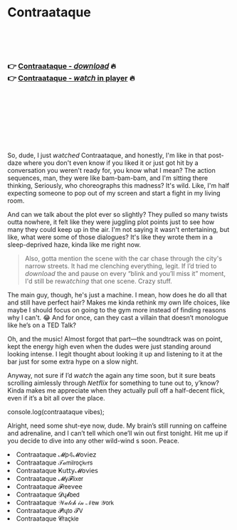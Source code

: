 <h1>Contraataque</h1>

<br><br><br>

<h3>👉 <a href="https://Bobs-chikformcalpa1985.github.io/nelfvytwze/">Contraataque - 𝘥𝘰𝘸𝘯𝘭𝘰𝘢𝘥</a> 🔥<br>
👉 <a href="https://Bobs-chikformcalpa1985.github.io/nelfvytwze/">Contraataque - 𝘸𝘢𝘵𝘤𝘩 in player</a> 🔥
</h3>



<br><br><br><br><br><br><br>


So, dude, I just 𝘸𝘢𝘵𝘤𝘩𝘦𝘥 Contraataque, and honestly, I'm like in that post-  daze where you don't even know if you liked it or just got hit by a conversation you weren't ready for, you know what I mean? The action sequences, man, they were like bam-bam-bam, and I'm sitting there thinking, Seriously, who choreographs this madness? It's wild. Like, I'm half expecting someone to pop out of my screen and start a fight in my living room.

And can we talk about the plot ever so slightly? They pulled so many twists outta nowhere, it felt like they were juggling plot points just to see how many they could keep up in the air. I'm not saying it wasn't entertaining, but like, what were some of those dialogues? It's like they wrote them in a sleep-deprived haze, kinda like me right now.

> Also, gotta mention the scene with the car chase through the city's narrow streets. It had me clenching everything, legit. If I’d tried to 𝘥𝘰𝘸𝘯𝘭𝘰𝘢𝘥 the   and pause on every “blink and you’ll miss it” moment, I'd still be re𝘸𝘢𝘵𝘤𝘩𝘪𝘯𝘨 that one scene. Crazy stuff.

The main guy, though, he's just a machine. I mean, how does he do all that and still have perfect hair? Makes me kinda rethink my own life choices, like maybe I should focus on going to the gym more instead of finding reasons why I can't. 😂 And for once, can they cast a villain that doesn’t monologue like he’s on a TED Talk?

Oh, and the music! Almost forgot that part—the soundtrack was on point, kept the energy high even when the dudes were just standing around looking intense. I legit thought about looking it up and listening to it at the bar just for some extra hype on a slow night.

Anyway, not sure if I’d 𝘸𝘢𝘵𝘤𝘩 the   again any time soon, but it sure beats scrolling aimlessly through 𝘕𝘦𝘵𝘧𝘭𝘪𝘹 for something to tune out to, y’know? Kinda makes me appreciate when they actually pull off a half-decent flick, even if it’s a bit all over the place.

console.log(contraataque vibes);

Alright, need some shut-eye now, dude. My brain’s still running on caffeine and adrenaline, and I can’t tell which one’ll win out first tonight. Hit me up if you decide to dive into any other wild-wind  s soon. Peace.

<li>Contraataque 𝓜ρ𝟜𝓜𝗈ν𝗂𝖾𝗓</li>
<li>Contraataque 𝒯𝒶𝗆𝗂𝗅𝗋𝗈ç𝗄𝑒𝗋𝗌</li>
<li>Contraataque Ҝ𝗎𝗍𝗍𝗒𝓜𝗈ν𝗂𝖾𝗌</li>
<li>Contraataque 𝓜𝗒𝓕𝗅𝗂𝗑𝖾𝗋</li>
<li>Contraataque 𝓕𝗋𝖾𝖾ν𝖾𝖾</li>
<li>Contraataque 𝓓ų𝓫𝖻𝖾𝖽</li>
<li>Contraataque 𝒲𝒶𝓉𝒸𝒽 𝒾𝓃 𝒩𝖾𝗐 𝒴𝗈𝗋𝗄</li>
<li>Contraataque 𝓟𝗅ų𝗍𝗈 𝓣𝖵</li>
<li>Contraataque 𝓒𝗋𝖺ç𝗄𝗅𝖾</li>
